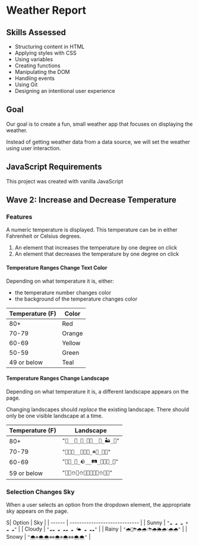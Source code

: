 # Weather Report

## Skills Assessed

- Structuring content in HTML
- Applying styles with CSS
- Using variables
- Creating functions
- Manipulating the DOM
- Handling events
- Using Git
- Designing an intentional user experience

## Goal

Our goal is to create a fun, small weather app that focuses on displaying the weather.

Instead of getting weather data from a data source, we will set the weather using user interaction.


## JavaScript Requirements

This project was created with vanilla JavaScript


## Wave 2: Increase and Decrease Temperature

### Features

A numeric temperature is  displayed. This temperature can be in either Fahrenheit or Celsius degrees.

1. An element that increases the temperature by one degree on click
2. An element that decreases the temperature by one degree on click

#### Temperature Ranges Change Text Color

Depending on what temperature it is, either:

- the temperature number changes color
- the background of the temperature changes color


| Temperature (F) | Color  |
| --------------- | ------ |
| 80+             | Red    |
| 70-79           | Orange |
| 60-69           | Yellow |
| 50-59           | Green  |
| 49 or below     | Teal   |

#### Temperature Ranges Change Landscape

Depending on what temperature it is, a different landscape appears on the page.

Changing landscapes should _replace_ the existing landscape. There should only be one visible landscape at a time.

| Temperature (F) | Landscape                         |
| --------------- | --------------------------------- |
| 80+             | `"🌵__🐍_🦂_🌵🌵__🐍_🏜_🦂"`       |
| 70-79           | `"🌸🌿🌼__🌷🌻🌿_☘️🌱_🌻🌷"`      |
| 60-69           | `"🌾🌾_🍃_🪨__🛤_🌾🌾🌾_🍃"`        |
| 59 or below     | `"🌲🌲⛄️🌲⛄️🍂🌲🍁🌲🌲⛄️🍂🌲"` |


### Selection Changes Sky

When a user selects an option from the dropdown element, the appropriate sky appears on the page.

S| Option | Sky                           |
| ------ | ----------------------------- |
| Sunny  | `"☁️ ☁️ ☁️ ☀️ ☁️ ☁️"`         |
| Cloudy | `"☁️☁️ ☁️ ☁️☁️ ☁️ 🌤 ☁️ ☁️☁️"` |
| Rainy  | `"🌧🌈⛈🌧🌧💧⛈🌧🌦🌧💧🌧🌧"`          |
| Snowy  | `"🌨❄️🌨🌨❄️❄️🌨❄️🌨❄️❄️🌨🌨"`       |

